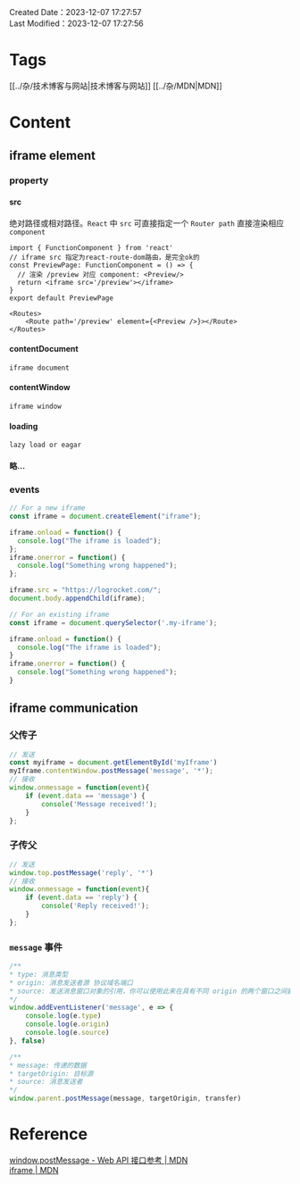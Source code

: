 Created Date：2023-12-07 17:27:57  
Last Modified：2023-12-07 17:27:56

# Tags

[[../杂/技术博客与网站|技术博客与网站]] [[../杂/MDN|MDN]]

# Content

## iframe element

### property

#### src

绝对路径或相对路径。`React` 中 `src` 可直接指定一个 `Router path` 直接渲染相应 `component`

```tsx
import { FunctionComponent } from 'react'
// iframe src 指定为react-route-dom路由，是完全ok的
const PreviewPage: FunctionComponent = () => {
  // 渲染 /preview 对应 component: <Preview/>
  return <iframe src='/preview'></iframe>
}
export default PreviewPage
```

```tsx
<Routes>
	<Route path='/preview' element={<Preview />}></Route>
</Routes>
```

#### contentDocument

`iframe document`

#### contentWindow

`iframe window`

#### loading

`lazy load or eagar`

#### 略…

### events

```js
// For a new iframe
const iframe = document.createElement("iframe");

iframe.onload = function() {
  console.log("The iframe is loaded");
};
iframe.onerror = function() {
  console.log("Something wrong happened");
};

iframe.src = "https://logrocket.com/";
document.body.appendChild(iframe);

// For an existing iframe
const iframe = document.querySelector('.my-iframe');

iframe.onload = function() {
  console.log("The iframe is loaded");
}
iframe.onerror = function() {
  console.log("Something wrong happened");
}
```

## iframe communication

### 父传子

```js
// 发送
const myiframe = document.getElementById('myIframe')
myIframe.contentWindow.postMessage('message', '*');
// 接收
window.onmessage = function(event){
    if (event.data == 'message') {
        console('Message received!');
    }
};
```

### 子传父

```js
// 发送
window.top.postMessage('reply', '*')
// 接收
window.onmessage = function(event){
    if (event.data == 'reply') {
        console('Reply received!');
    }
};
```

### `message` 事件

```ts
/**
* type: 消息类型
* origin: 消息发送者源 协议域名端口
* source: 发送消息窗口对象的引用，你可以使用此来在具有不同 origin 的两个窗口之间建立双向通信。
*/
window.addEventListener('message', e => {
    console.log(e.type)
    console.log(e.origin)
    console.log(e.source)
}, false)
```

```ts
/**
* message: 传递的数据
* targetOrigin: 目标源
* source: 消息发送者
*/
window.parent.postMessage(message, targetOrigin, transfer)
```

# Reference

[window.postMessage - Web API 接口参考 | MDN](https://developer.mozilla.org/zh-CN/docs/Web/API/Window/postMessage)  
[iframe | MDN](https://developer.mozilla.org/en-US/docs/Web/HTML/Element/iframe)
